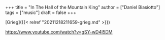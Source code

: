 +++
title = "In The Hall of the Mountain King"
author = ["Daniel Biasiotto"]
tags = ["music"]
draft = false
+++

[Grieg]({{< relref "20211218211659-grieg.md" >}})

<https://www.youtube.com/watch?v=gSY-wD4l5DM>